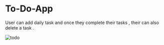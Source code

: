 # To-Do-App
User can add daily task and once they complete their tasks , their can also delete a task .

![todo](https://user-images.githubusercontent.com/90684080/230350273-33b5a488-d838-4ffb-b919-d6afd7f2b040.png)
